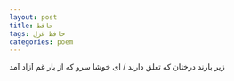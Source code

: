 ```yaml
---
layout: post
title: حافظ
tags: حافظ غزل
categories: poem
---
```


زیر بارند درختان که تعلق دارند / ای خوشا سرو که از بار غم آزاد آمد